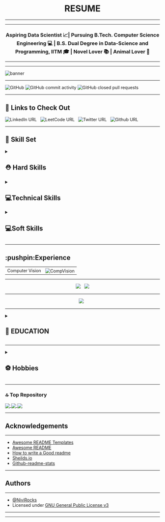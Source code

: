 <html>
    <body >
<h1 align ="center" >RESUME </h1>
<hr><hr>
<h3 align="center" >Aspiring Data Scientist 📈| Pursuing B.Tech. Computer Science Engineering 💻 | B.S. Dual Degree in Data-Science and Programming, IITM 🎓 | Novel Lover 📚 | Animal Lover 🐶 </h3>
<hr><hr>
<!-- BANNER --!>
<img height="350" width="1000" alt="banner" src= "https://user-images.githubusercontent.com/96379756/169536609-a31233da-5983-493a-80db-7d3f5d908b7d.png"><hr>
<!-- SHEILDS --!>
<div width="100%">
<img alt="GitHub" src="https://img.shields.io/github/license/NiviRocks/NiviRocks.github.io?color=ed367a&logo=Github&logoColor=%23fbd3e2"> 
<img alt="GitHub commit activity" src="https://img.shields.io/github/commit-activity/y/NiviRocks/NiviRocks?color=grey&logo=github">
<img alt="GitHub closed pull requests" src="https://img.shields.io/github/issues-pr-closed/NiviRocks/NiviRocks?logo=github">
</div><hr>
<h2>🔗 Links to Check Out </h2>
<div aling="center">
<img alt="LinkedIn URL" src="https://img.shields.io/twitter/url?color=blue&label=LinkedIn%20Page&logo=LinkedIn&url=https%3A%2F%2Fwww.linkedin.com%2F"> &nbsp;
<img alt="LeetCode URL" src="https://img.shields.io/twitter/url?color=orange&label=LeetCode%20Profile&logo=LeetCode&logoColor=orange&style=plastic&url=https%3A%2F%2Fleetcode.com%2FNibedita_Chakraborty%2F"> &nbsp;
<img alt="Twitter URL" src="https://img.shields.io/twitter/url?color=white&label=CodeChef%20Link&logo=CodeChef&style=flat-square&url=https%3A%2F%2Fwww.codechef.com%2Fusers%2Fnibedita_chk"> &nbsp; 
<img alt="Github URL" src="https://img.shields.io/twitter/url?label=Github%20Profile&logo=github&style=social&url=https%3A%2F%2Fgithub.com%2FNiviRocks"> &nbsp;
</div><hr> 
<h2>🚧 Skill Set </h2>
<details><summary><h2>⛑ Hard Skills</h2></summary>
<table>
    <tr>
        <td>Mathematics</td>
        <td><img align="center"  width="70" height="70" alt="math" src="https://user-images.githubusercontent.com/96379756/197255860-5544cee3-f010-41e4-a0e3-36cd6833f8a4.jpg"></td>
        <td>Statistic</td>
        <td><img align="center"  width="70" height="70" alt="stats" src="https://user-images.githubusercontent.com/96379756/197256274-02e375b4-7f11-42ef-9428-6d203893d7b6.jpg"></td>
    </tr>
    <tr>
        <td>Object Oriented Programming</td>
        <td><img align="center"  width="70" height="70" alt="OOP" src="https://user-images.githubusercontent.com/96379756/197255538-8f8a6cae-6b96-42b0-be71-44b822ea1550.png"></td>
    </tr>
</table></details>
<details><summary><h2>💻Technical Skills  </h2></summary>
<table>
    <tr>
        <td>Python  </td>
        <td><img align="center" width="70" height="70" alt="python" src="https://user-images.githubusercontent.com/96379756/147038109-5a4acce6-3b85-4eb9-b3b2-fdfb1f5fd81c.jpg"></td>
        <td>Java</td>
        <td><img  align="center" alt="Java"  width="70" height="70" src="https://user-images.githubusercontent.com/96379756/177587242-c31cf239-3878-447c-b9b9-7bb7f1a96c30.png" /></td>
    </tr>
    <tr>
        <td>HTML5 </td>
        <td><img align="center" src="https://user-images.githubusercontent.com/96379756/147041217-54a4d425-78ea-41c2-9f6a-249b867814e7.jpg"  width="70" height="70"         alt="html5"></td>
        <td>RDBMS - MySQL </td>
        <td><img align="center" src="https://user-images.githubusercontent.com/96379756/147041148-d043a3d9-1588-418a-85c3-4a3a2472e480.png"  width="70" height="70"         alt="mysql" ></td>
    </tr>
    <tr>
        <td>GitHub </td>
        <td><img  align="center" alt="GitHub" width="70" height="70" src="https://user-images.githubusercontent.com/96379756/147045628-c81a32e6-121d-4fb1-b5c9-703a64425849.png" /></td>
        <td> Visual Studio Code </td>
        <td><img align="center" alt="Visual Studio Code"  width="70" height="70"    src="https://raw.githubusercontent.com/github/explore/80688e429a7d4ef2fca1e82350fe8e3517d3494d/topics/visual-studio-code/visual-studio-code.png" /></td>
    </tr>
    <tr>
        <td>C Programming </td>
        <td><img align="center" alt="C" width="70" height="70" src="https://user-images.githubusercontent.com/96379756/169338552-64ed131c-cda6-4b20-bb26-f69882aa92e2.png" /> </td>
        <td>R Programming [Learning]</td>
        <td><img align="center"  width="70" height="70" alt="r prog" src="https://user-images.githubusercontent.com/96379756/147038105-5900bfd8-4550-4c6c-8f44-b09b3aa00baf.jpg"></td>
    </tr>
    <tr>
        <!-- <td>Git  </td>
            <td><img  align="center" alt="Git" width="70" height="70"                                                               src="https://raw.githubusercontent.com/github/explore/80688e429a7d4ef2fca1e82350fe8e3517d3494d/topics/git/git.png" /></td> --!>
     </tr>
 </table></details>
<details><summary><h2>💻Soft Skills  </h2></summary>
 <table>
   <tr>
        <td>Effective Communication </td>
        <td> <img aling="center" alt="communication" width="80" height="80" src="https://user-images.githubusercontent.com/96379756/197330541-04c0830e-7f42-4752-b593-7eda81094855.jpg" /> </td>
        <td>Team Work</td>
        <td> <img aling="center" alt="Team" width="80" height="80" src="https://user-images.githubusercontent.com/96379756/197330605-e3344187-f36b-4814-b932-0b599df70935.jpg" /> </td>
        <td>Critical Thinking</td>
        <td> <img aling="center" alt="Critical Thinking" width="80" height="80" src="https://user-images.githubusercontent.com/96379756/197330670-00a2efbc-b2b5-4791-9990-5a995fcc76e4.png" /> </td>
    </tr>
     <tr>
        <td>Enthusiastic Learner </td>
        <td>Work Under Pressure</td>
        <td>Creative Thinking</td>
    </tr>
    <tr>
        <td>Mental Flexibility </td>
        <td>Leadership Skills</td>
        <td>Anger Management</td>
    </tr>
  </table>
</details>
<hr>
<h2>:pushpin:Experience  </h2>
<table>
    <tr> 
        <td> Computer Vision </td>
        <td> <img align="center" alt="CompVision" width="100" height="100" src="https://user-images.githubusercontent.com/96379756/193036069-248d25a1-33ea-4f18-a2e2-8f4ae97251f6.png"> </td>
    </tr>
<table>    
<hr>
<div align="center">
<!-- STATS --!>
<img width="47%" src="https://github-readme-stats.vercel.app/api?username=NiviRocks&theme=jolly&show_icons=true&count_private=true&bg_color=3b0519&icon_color=fef7f9"  /> &nbsp;
<!-- STREAKS --!>
 <img width="50%" src="http://github-readme-streak-stats.herokuapp.com?user=NiviRocks&theme=dark&date_format=j%20M%5B%20Y%5D&ring=FE0C65&currStreakLabel=F0558E&background=3B0519" />
</div> <hr> 
<!-- <h2> 🏆 Trophies </h2>
<p align="left"> <a href="https://github.com/ryo-ma/github-profile-trophy"><img src="https://github-profile-trophy.vercel.app/?username=NiviRocks&theme=dark_lover&no-bg=true&column=6" alt="NiviRocks" /></a> </p> --!> 

<div align="center"> 
<!-- MOST USED LANGUAGE --!>
<img width="35%" src="https://github-readme-stats.vercel.app/api/top-langs/?username=NiviRocks&&langs_count=8&layout=compact&bg_color=3b0519&theme=jolly" /> &nbsp;
<!-- ACTIVITY GRAPH --!>
 <!-- <img width="60%" src="https://activity-graph.herokuapp.com/graph?username=NiviRocks&theme=dracula&bg_color=3b0519" alt="NiviRocks" /> --!>
</div> <hr>
<details><summary>
<h2>📖 EDUCATION </h2></summary>
<hr>
<img width="200" height="200" align="right" alt="msit logo" src="https://user-images.githubusercontent.com/96379756/146984366-a97d2415-8acd-42a2-8ccf-625090b161b0.png">
<h3>B.Tech in Computer Science Engineering</h3>

<p>
🎗Pursuing B.Tech in Computer Science Engineering from Meghand Saha Institute of Technology, Kolkata, West Bengal.<br>
    🎗Batch:-2020-2024</p>
Currently in 3rd year <br><hr>
<h3>B.Sc. In Data Science and Programming (Duel Degree)</h3>
<img alt="iitm-logo" src="https://user-images.githubusercontent.com/96379756/146984436-13ba2603-6b8b-4c37-9659-c7b9857fa8ae.png">

<p>🎗Currently enrolled in B.Sc. In Data Science and Programming from IIT Madras.<br>🎗Completed Foundation Level with 8.8 CGPA, moving on to Diploma Level.</p>
<hr><br>
<img alt="kvs logo" height="150" width="200" align="right" src="https://user-images.githubusercontent.com/96379756/146983457-576dfcc0-c3b3-47b8-903f-20f445ca1ccf.jpg">
<h3>Schooling</h3>

<p>🎗Completed 10+2 level from Kendriya Vidyalaya No.1 Saltlake, Kolkata (year 2020) <br> 
    🎗Scored 94.6 % in 12th boards; CBSE Board.</p></details>
<hr>
<details><summary><h2>⚽ Hobbies </h2></summary>
<h3> 📚 Novel Reading </h3>
<h4>🎀My Best Reading Experiences </h4><br>
<p>
1. Harry Potter Series by J.K.Rowling 🧙‍♂️ <br>
2. Sherlock Holmes by Athur Conan Doyle 🤠   <br>
3. Famous Five by Enid Blyton 🚲 <br>
4. To Kill a Mocking Bird by Harper Lee 🕊 <br>
5. Thousand Splendid Sun by Khaled Hossaini ☀ <br>
6. The Monk Who Sold His Ferrari 🛶 <br>
    </p>
<h3> 🎨Painting </h3>
1. Pencil Sketch<br>
2. Water Painting
</details><hr>
<h3> 🔝 Top Repository </h3>
<a href="https://github.com/NiviRocks/DataStructureAlgorithms">
  <img align="center" src="https://github-readme-stats.vercel.app/api/pin/?username=NiviRocks&repo=DataStructureAlgorithms&theme=synthwave&show_icons=true" />
</a>
<a href="https://github.com/NiviRocks/NiviRocks.github.io">
  <img align="center" src="https://github-readme-stats.vercel.app/api/pin/?username=NiviRocks&repo=NiviRocks.github.io&theme=synthwave&show_icons=true" />
</a>
<a href="https://github.com/NiviRocks/GraphAlgos">
  <img align="center" src="https://github-readme-stats.vercel.app/api/pin/?username=NiviRocks&repo=GraphAlgos&theme=synthwave&show_icons=true" />
</a><hr>
<h2> Acknowledgements </h2><hr>

 - <a href="https://awesomeopensource.com/project/elangosundar/awesome-README-templates" > Awesome README Templates </a>
 - <a href="https://github.com/matiassingers/awesome-readme">Awesome README</a>
 - <a href="https://bulldogjob.com/news/449-how-to-write-a-good-readme-for-your-github-project" > How to write a Good readme</a>
 - <a href="https://shields.io">Sheilds.io</a>
 - <a href="https://github.com/anuraghazra/github-readme-stats">Github-readme-stats</a>  
<hr>


<h2>Authors</h2> <hr>

- <a href="https://www.github.com/NiviRocks"> @NiviRocks </a>
- Licensed under [GNU General Public License v3](LICENSE)
<hr><hr>
    </body>
</html>
